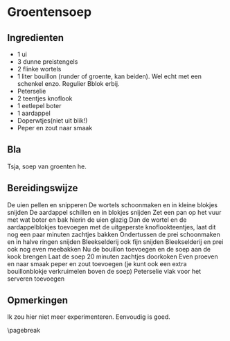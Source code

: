 # Groentensoep

## Ingredienten

  * 1 ui
  * 3 dunne preistengels
  * 2 flinke wortels
  * 1 liter bouillon (runder of groente, kan beiden). Wel echt met een schenkel enzo. Regulier Bblok erbij.
  * Peterselie
  * 2 teentjes knoflook
  * 1 eetlepel boter
  * 1 aardappel
  * Doperwtjes(niet uit blik!)
  * Peper en zout naar smaak

## Bla

Tsja, soep van groenten he.

## Bereidingswijze

De uien pellen en snipperen
De wortels schoonmaken en in kleine blokjes snijden
De aardappel schillen en in blokjes snijden
Zet een pan op het vuur met wat boter en bak hierin de uien glazig
Dan de wortel en de aardappelblokjes toevoegen met de uitgeperste knoflookteentjes, laat dit nog een paar minuten zachtjes bakken
Ondertussen de prei schoonmaken en in halve ringen snijden
Bleekselderij ook fijn snijden
Bleekselderij en prei ook nog even meebakken
Nu de bouillon toevoegen en de soep aan de kook brengen
Laat de soep 20 minuten zachtjes doorkoken
Even proeven en naar smaak peper en zout toevoegen (je kunt ook een extra bouillonblokje verkruimelen boven de soep)
Peterselie vlak voor het serveren toevoegen

## Opmerkingen

Ik zou hier niet meer experimenteren. Eenvoudig is goed.

\pagebreak
